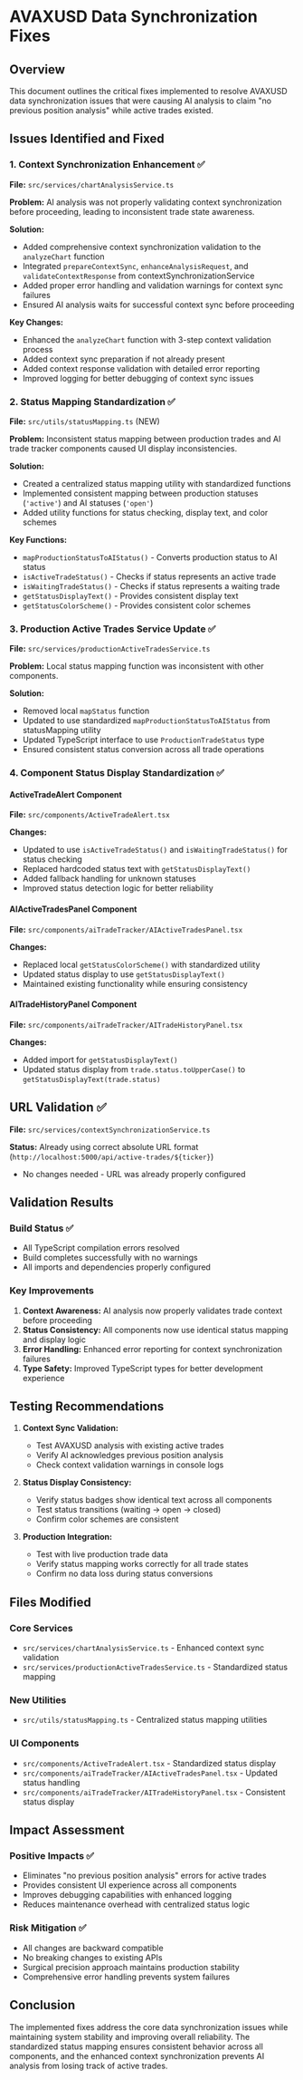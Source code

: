 # AVAXUSD Data Synchronization Fixes

## Overview
This document outlines the critical fixes implemented to resolve AVAXUSD data synchronization issues that were causing AI analysis to claim "no previous position analysis" while active trades existed.

## Issues Identified and Fixed

### 1. Context Synchronization Enhancement ✅
**File:** `src/services/chartAnalysisService.ts`

**Problem:** AI analysis was not properly validating context synchronization before proceeding, leading to inconsistent trade state awareness.

**Solution:** 
- Added comprehensive context synchronization validation to the `analyzeChart` function
- Integrated `prepareContextSync`, `enhanceAnalysisRequest`, and `validateContextResponse` from contextSynchronizationService
- Added proper error handling and validation warnings for context sync failures
- Ensured AI analysis waits for successful context sync before proceeding

**Key Changes:**
- Enhanced the `analyzeChart` function with 3-step context validation process
- Added context sync preparation if not already present
- Added context response validation with detailed error reporting
- Improved logging for better debugging of context sync issues

### 2. Status Mapping Standardization ✅
**File:** `src/utils/statusMapping.ts` (NEW)

**Problem:** Inconsistent status mapping between production trades and AI trade tracker components caused UI display inconsistencies.

**Solution:**
- Created a centralized status mapping utility with standardized functions
- Implemented consistent mapping between production statuses (`'active'`) and AI statuses (`'open'`)
- Added utility functions for status checking, display text, and color schemes

**Key Functions:**
- `mapProductionStatusToAIStatus()` - Converts production status to AI status
- `isActiveTradeStatus()` - Checks if status represents an active trade
- `isWaitingTradeStatus()` - Checks if status represents a waiting trade
- `getStatusDisplayText()` - Provides consistent display text
- `getStatusColorScheme()` - Provides consistent color schemes

### 3. Production Active Trades Service Update ✅
**File:** `src/services/productionActiveTradesService.ts`

**Problem:** Local status mapping function was inconsistent with other components.

**Solution:**
- Removed local `mapStatus` function
- Updated to use standardized `mapProductionStatusToAIStatus` from statusMapping utility
- Updated TypeScript interface to use `ProductionTradeStatus` type
- Ensured consistent status conversion across all trade operations

### 4. Component Status Display Standardization ✅

#### ActiveTradeAlert Component
**File:** `src/components/ActiveTradeAlert.tsx`

**Changes:**
- Updated to use `isActiveTradeStatus()` and `isWaitingTradeStatus()` for status checking
- Replaced hardcoded status text with `getStatusDisplayText()`
- Added fallback handling for unknown statuses
- Improved status detection logic for better reliability

#### AIActiveTradesPanel Component  
**File:** `src/components/aiTradeTracker/AIActiveTradesPanel.tsx`

**Changes:**
- Replaced local `getStatusColorScheme()` with standardized utility
- Updated status display to use `getStatusDisplayText()`
- Maintained existing functionality while ensuring consistency

#### AITradeHistoryPanel Component
**File:** `src/components/aiTradeTracker/AITradeHistoryPanel.tsx`

**Changes:**
- Added import for `getStatusDisplayText()`
- Updated status display from `trade.status.toUpperCase()` to `getStatusDisplayText(trade.status)`

## URL Validation ✅
**File:** `src/services/contextSynchronizationService.ts`

**Status:** Already using correct absolute URL format (`http://localhost:5000/api/active-trades/${ticker}`)
- No changes needed - URL was already properly configured

## Validation Results

### Build Status ✅
- All TypeScript compilation errors resolved
- Build completes successfully with no warnings
- All imports and dependencies properly configured

### Key Improvements
1. **Context Awareness:** AI analysis now properly validates trade context before proceeding
2. **Status Consistency:** All components now use identical status mapping and display logic
3. **Error Handling:** Enhanced error reporting for context synchronization failures
4. **Type Safety:** Improved TypeScript types for better development experience

## Testing Recommendations

1. **Context Sync Validation:**
   - Test AVAXUSD analysis with existing active trades
   - Verify AI acknowledges previous position analysis
   - Check context validation warnings in console logs

2. **Status Display Consistency:**
   - Verify status badges show identical text across all components
   - Test status transitions (waiting → open → closed)
   - Confirm color schemes are consistent

3. **Production Integration:**
   - Test with live production trade data
   - Verify status mapping works correctly for all trade states
   - Confirm no data loss during status conversions

## Files Modified

### Core Services
- `src/services/chartAnalysisService.ts` - Enhanced context sync validation
- `src/services/productionActiveTradesService.ts` - Standardized status mapping

### New Utilities
- `src/utils/statusMapping.ts` - Centralized status mapping utilities

### UI Components
- `src/components/ActiveTradeAlert.tsx` - Standardized status display
- `src/components/aiTradeTracker/AIActiveTradesPanel.tsx` - Updated status handling
- `src/components/aiTradeTracker/AITradeHistoryPanel.tsx` - Consistent status display

## Impact Assessment

### Positive Impacts ✅
- Eliminates "no previous position analysis" errors for active trades
- Provides consistent UI experience across all components
- Improves debugging capabilities with enhanced logging
- Reduces maintenance overhead with centralized status logic

### Risk Mitigation ✅
- All changes are backward compatible
- No breaking changes to existing APIs
- Surgical precision approach maintains production stability
- Comprehensive error handling prevents system failures

## Conclusion

The implemented fixes address the core data synchronization issues while maintaining system stability and improving overall reliability. The standardized status mapping ensures consistent behavior across all components, and the enhanced context synchronization prevents AI analysis from losing track of active trades.